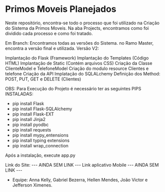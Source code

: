 # Primos Moveis Planejados

 Neste repositório, encontra-se todo o processo que foi utilizado na Criação do Sistema da Primos Moveis. Na aba Projects, encontramos como foi dividido cada processo e como foi tratado. 
 
 Em Branch: Encontramos todas as versões do Sistema. no Ramo Master, encontra a versão final e utilizada. 
 Versâo V2:

Implantação do Flask (Framework)
Implantação do Templates (Código HTML)
Implantação de Static (Contém arquivos CSS)
Criação da Classe ClienteModel e TelefoneModel
Criação do modulo resource Clientes e telefone
Criação da API
Implatação do SQLALchemy
Definição dos Method: POST, PUT, GET e DELETE (Clientes)

 
 OBS: Para Execução do Projeto é necessário ter as seguintes PIPS INSTALADAS:
- pip install Flask
- pip install Flask-SQLAlchemy
- pip install Flask-EXT
- pip install Jinja2
- pip install pyodbc
- pip install requests
- pip install mypy_entensions 
- pip install typing extensions 
- pip install wrap_connection

Após a instalação, execute app.py
 
 Link do Site: --- AINDA SEM LINK --- 
 Link aplicativo Mobile --- AINDA SEM LINK --- 
 
- Equipe: Anna Kelly, Gabriel Bezerra, Hellen Mendes, João Victor e Jefferson Ximenes. 
